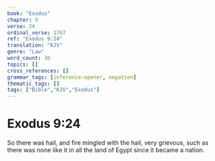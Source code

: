 ```yaml
---
book: "Exodus"
chapter: 9
verse: 24
ordinal_verse: 1767
ref: "Exodus 9:24"
translation: "KJV"
genre: "Law"
word_count: 30
topics: []
cross_references: []
grammar_tags: [inference-opener, negation]
thematic_tags: []
tags: ["Bible","KJV","Exodus"]
---
```


# Exodus 9:24

So there was hail, and fire mingled with the hail, very grievous, such as there was none like it in all the land of Egypt since it became a nation.
